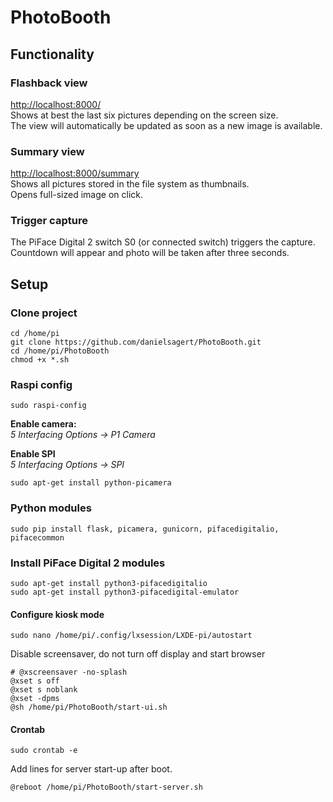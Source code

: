 # PhotoBooth

## Functionality
### Flashback view
[http://localhost:8000/](http://localhost:8000/)  
Shows at best the last six pictures depending on the screen size.  
The view will automatically be updated as soon as a new image is available.

### Summary view
[http://localhost:8000/summary](http://localhost:8000/summary)  
Shows all pictures stored in the file system as thumbnails.  
Opens full-sized image on click.

### Trigger capture
The PiFace Digital 2 switch S0 (or connected switch) triggers the capture.  
Countdown will appear and photo will be taken after three seconds.  

## Setup
### Clone project
```
cd /home/pi
git clone https://github.com/danielsagert/PhotoBooth.git
cd /home/pi/PhotoBooth
chmod +x *.sh
```

### Raspi config
```
sudo raspi-config
```
**Enable camera:**  
*5 Interfacing Options -> P1 Camera*

**Enable SPI**  
*5 Interfacing Options -> SPI*
 
```
sudo apt-get install python-picamera
```

### Python modules
```
sudo pip install flask, picamera, gunicorn, pifacedigitalio, pifacecommon
```

### Install PiFace Digital 2 modules ###
```
sudo apt-get install python3-pifacedigitalio
sudo apt-get install python3-pifacedigital-emulator
```

#### Configure kiosk mode
```
sudo nano /home/pi/.config/lxsession/LXDE-pi/autostart
```

Disable screensaver, do not turn off display and start browser 
```
# @xscreensaver -no-splash
@xset s off
@xset s noblank
@xset -dpms
@sh /home/pi/PhotoBooth/start-ui.sh
```

#### Crontab
```
sudo crontab -e
```

Add lines for server start-up after boot.
```
@reboot /home/pi/PhotoBooth/start-server.sh
```
